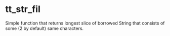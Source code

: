 # tt_str_fil
Simple function that returns longest slice of borrowed String that consists of some (2 by default) same characters.
